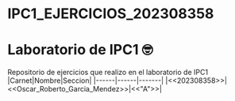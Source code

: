 # IPC1_EJERCICIOS_202308358
# Laboratorio de IPC1 🤓
Repositorio de ejercicios que realizo en el laboratorio de IPC1
|Carnet|Nombre|Seccion|
|------|------|-------|
|<<202308358>>|<<Oscar_Roberto_Garcia_Mendez>>|<<"A">>|
